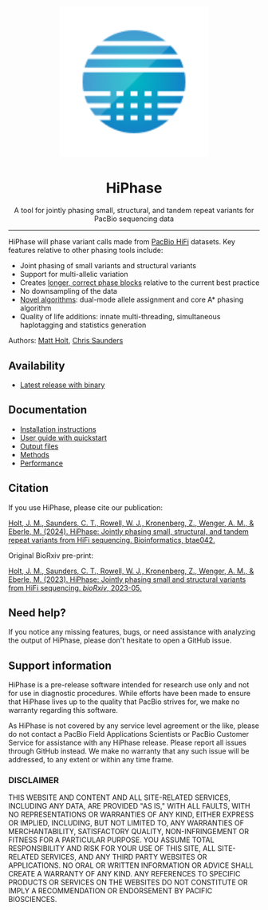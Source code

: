 <h1 align="center"><img width="300px" src="images/logo_HiPhase.svg"/></h1>

<h1 align="center">HiPhase</h1>

<p align="center">A tool for jointly phasing small, structural, and tandem repeat variants for PacBio sequencing data</p>

***

HiPhase will phase variant calls made from [PacBio HiFi](https://www.pacb.com/technology/hifi-sequencing/) datasets.
Key features relative to other phasing tools include:

* Joint phasing of small variants and structural variants
* Support for multi-allelic variation
* Creates [longer, correct phase blocks](docs/performance.md#summary-figure) relative to the current best practice
* No downsampling of the data
* [Novel algorithms](docs/methods.md): dual-mode allele assignment and core A* phasing algorithm
* Quality of life additions: innate multi-threading, simultaneous haplotagging and statistics generation

Authors: [Matt Holt](https://github.com/holtjma), [Chris Saunders](https://github.com/ctsa)

## Availability
* [Latest release with binary](https://github.com/PacificBiosciences/HiPhase/releases/latest)

## Documentation
* [Installation instructions](docs/install.md)
* [User guide with quickstart](docs/user_guide.md)
* [Output files](docs/user_guide.md#output-files)
* [Methods](docs/methods.md)
* [Performance](docs/performance.md)

## Citation
If you use HiPhase, please cite our publication:

[Holt, J. M., Saunders, C. T., Rowell, W. J., Kronenberg, Z., Wenger, A. M., & Eberle, M. (2024). HiPhase: Jointly phasing small, structural, and tandem repeat variants from HiFi sequencing. Bioinformatics, btae042.](https://doi.org/10.1093/bioinformatics/btae042)

Original BioRxiv pre-print:

[Holt, J. M., Saunders, C. T., Rowell, W. J., Kronenberg, Z., Wenger, A. M., & Eberle, M. (2023). HiPhase: Jointly phasing small and structural variants from HiFi sequencing. _bioRxiv_, 2023-05.](https://doi.org/10.1101/2023.05.03.539241)

## Need help?
If you notice any missing features, bugs, or need assistance with analyzing the output of HiPhase, 
please don't hesitate to open a GitHub issue.

## Support information
HiPhase is a pre-release software intended for research use only and not for use in diagnostic procedures. 
While efforts have been made to ensure that HiPhase lives up to the quality that PacBio strives for, we make no warranty regarding this software.

As HiPhase is not covered by any service level agreement or the like, please do not contact a PacBio Field Applications Scientists or PacBio Customer Service for assistance with any HiPhase release. 
Please report all issues through GitHub instead. 
We make no warranty that any such issue will be addressed, to any extent or within any time frame.

### DISCLAIMER
THIS WEBSITE AND CONTENT AND ALL SITE-RELATED SERVICES, INCLUDING ANY DATA, ARE PROVIDED "AS IS," WITH ALL FAULTS, WITH NO REPRESENTATIONS OR WARRANTIES OF ANY KIND, EITHER EXPRESS OR IMPLIED, INCLUDING, BUT NOT LIMITED TO, ANY WARRANTIES OF MERCHANTABILITY, SATISFACTORY QUALITY, NON-INFRINGEMENT OR FITNESS FOR A PARTICULAR PURPOSE. YOU ASSUME TOTAL RESPONSIBILITY AND RISK FOR YOUR USE OF THIS SITE, ALL SITE-RELATED SERVICES, AND ANY THIRD PARTY WEBSITES OR APPLICATIONS. NO ORAL OR WRITTEN INFORMATION OR ADVICE SHALL CREATE A WARRANTY OF ANY KIND. ANY REFERENCES TO SPECIFIC PRODUCTS OR SERVICES ON THE WEBSITES DO NOT CONSTITUTE OR IMPLY A RECOMMENDATION OR ENDORSEMENT BY PACIFIC BIOSCIENCES.
